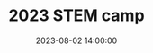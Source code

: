 ---
date: 2023-08-02 14:00:00
dates: 9:00 am every day from Jul 31 2023 to Aug 3 2023
draft: false
durationMinutes: 180
title: 2023 STEM camp
---